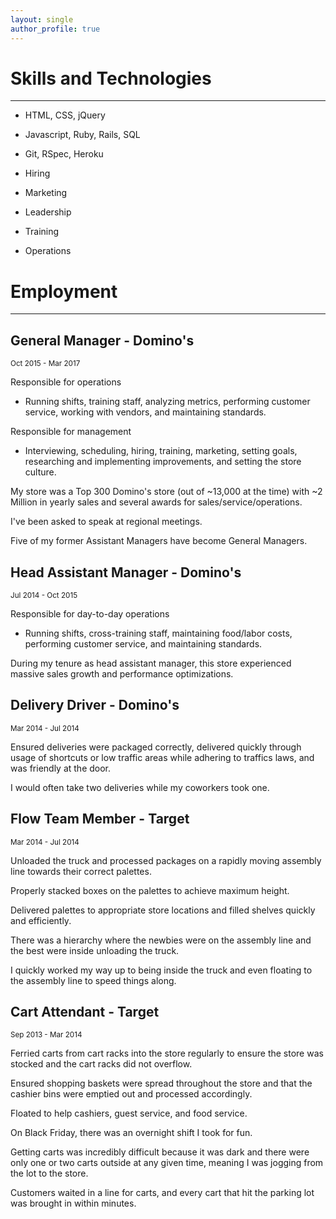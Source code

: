```yaml
---
layout: single
author_profile: true
---
```


# Skills and Technologies

___

* HTML, CSS, jQuery
* Javascript, Ruby, Rails, SQL
* Git, RSpec, Heroku

* Hiring
* Marketing
* Leadership
* Training
* Operations




# Employment
___

## General Manager - Domino's

<sub>Oct 2015 - Mar 2017</sub>

Responsible for operations

* Running shifts, training staff, analyzing metrics, performing customer service, working with vendors, and maintaining standards.

Responsible for management

* Interviewing, scheduling, hiring, training, marketing, setting goals, researching and implementing improvements, and setting the store culture.

My store was a Top 300 Domino's store (out of ~13,000 at the time) with ~2 Million in yearly sales and several awards for sales/service/operations.

I've been asked to speak at regional meetings.

Five of my former Assistant Managers have become General Managers.


## Head Assistant Manager - Domino's

<sub>Jul 2014 - Oct 2015</sub>

Responsible for day-to-day operations

* Running shifts, cross-training staff, maintaining food/labor costs, performing customer service, and maintaining standards.

During my tenure as head assistant manager, this store experienced massive sales growth and performance optimizations.


## Delivery Driver - Domino's

<sub>Mar 2014 - Jul 2014</sub>

Ensured deliveries were packaged correctly, delivered quickly through usage of shortcuts or low traffic areas while adhering to traffics laws, and was friendly at the door.

I would often take two deliveries while my coworkers took one.


## Flow Team Member - Target

<sub>Mar 2014 - Jul 2014</sub>

Unloaded the truck and processed packages on a rapidly moving assembly line towards their correct palettes.

Properly stacked boxes on the palettes to achieve maximum height.

Delivered palettes to appropriate store locations and filled shelves quickly and efficiently.

There was a hierarchy where the newbies were on the assembly line and the best were inside unloading the truck. 

I quickly worked my way up to being inside the truck and even floating to the assembly line to speed things along.


## Cart Attendant - Target

<sub> Sep 2013 - Mar 2014</sub>

Ferried carts from cart racks into the store regularly to ensure the store was stocked and the cart racks did not overflow.

Ensured shopping baskets were spread throughout the store and that the cashier bins were emptied out and processed accordingly.

Floated to help cashiers, guest service, and food service.

On Black Friday, there was an overnight shift I took for fun.

Getting carts was incredibly difficult because it was dark and there were only one or two carts outside at any given time, meaning I was jogging from the lot to the store.

Customers waited in a line for carts, and every cart that hit the parking lot was brought in within minutes.